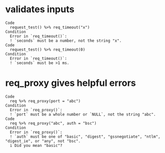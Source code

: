 # validates inputs

    Code
      request_test() %>% req_timeout("x")
    Condition
      Error in `req_timeout()`:
      ! `seconds` must be a number, not the string "x".
    Code
      request_test() %>% req_timeout(0)
    Condition
      Error in `req_timeout()`:
      ! `seconds` must be >1 ms.

# req_proxy gives helpful errors

    Code
      req %>% req_proxy(port = "abc")
    Condition
      Error in `req_proxy()`:
      ! `port` must be a whole number or `NULL`, not the string "abc".
    Code
      req %>% req_proxy("abc", auth = "bsc")
    Condition
      Error in `req_proxy()`:
      ! `auth` must be one of "basic", "digest", "gssnegotiate", "ntlm", "digest_ie", or "any", not "bsc".
      i Did you mean "basic"?

